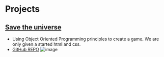 # Projects

## [Save the universe](https://save-the-universe-wk5-mini-project.msoro.repl.co/)

- Using Object Oriented Programming principles to create a game. We are only given a started html and css.
- [GitHub REPO](https://github.com/m-soro/Save_The_Universe)
  ![image](./Resources/images/mini-project.gif)
